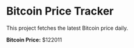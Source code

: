 # Bitcoin Price Tracker

This project fetches the latest Bitcoin price daily.

**Bitcoin Price:** $122011

